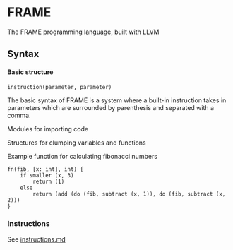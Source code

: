 # FRAME
The FRAME programming language, built with LLVM

## Syntax
#### Basic structure
`instruction(parameter, parameter)`

The basic syntax of FRAME is a system where a built-in instruction takes in parameters which are surrounded by parenthesis and separated with a comma.

Modules for importing code


Structures for clumping variables and functions

Example function for calculating fibonacci numbers

    fn(fib, [x: int], int) {
        if smaller (x, 3)
            return (1)
        else
            return (add (do (fib, subtract (x, 1)), do (fib, subtract (x, 2)))
    }

### Instructions
See [instructions.md](instructions.md)
